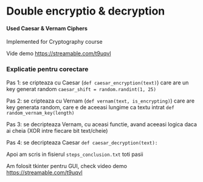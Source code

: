 # Double encryptio & decryption
#### Used Caesar & Vernam Ciphers

Implemented for Cryptography course

Vide demo https://streamable.com/t9uqvl

### Explicatie pentru corectare

Pas 1: se cripteaza cu Caesar (`def caesar_encryption(text)`) care are un key generat random `caesar_shift = random.randint(1, 25)`

Pas 2: se cripteaza cu Vernam (`def vernam(text, is_encrypting)`) care are key generata random, care e de aceeasi lungime ca textu intrat `def random_vernam_key(length)`

Pas 3: se decripteaza Vernam, cu aceasi functie, avand aceeasi logica daca ai cheia (XOR intre fiecare bit text/cheie)

Pas 4: se decripteaza Caesar `def caesar_decryption(text):`

Apoi am scris in fisierul `steps_conclusion.txt` toti pasii

Am folosit tkinter pentru GUI, check video demo https://streamable.com/t9uqvl



